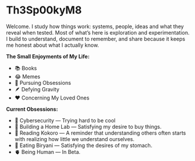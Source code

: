 # Th3Sp00kyM8

Welcome. I study how things work: systems, people, ideas and what they reveal when tested. Most of what’s here is exploration and experimentation. I build to understand, document to remember, and share because it keeps me honest about what I actually know.

**The Small Enjoyments of My Life:**

- 📚 Books
- 😂 Memes
- 💭 Pursuing Obsessions 
- 🪶 Defying Gravity
- ❤️ Concerning My Loved Ones

**Current Obsessions:**

- 🔐 Cybersecurity — Trying hard to be cool
- 🧠 Building a Home Lab — Satisfying my desire to buy things.
- 📖 Reading Kokoro — A reminder that understanding others often starts with realizing how little we understand ourselves.
- 🍛 Eating Biryani — Satisfying the desires of my stomach.
- 🫀 Being Human — In Beta.
